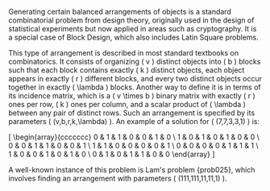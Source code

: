 Generating certain balanced arrangements of objects is a standard combinatorial problem from design theory, originally used in the design of statistical experiments but now applied in areas such as cryptography. It is a special case of Block Design, which also includes Latin Square problems.  

This type of arrangement is described in most standard textbooks on combinatorics. It consists of organizing \( v \) distinct objects into \( b \) blocks such that each block contains exactly \( k \) distinct objects, each object appears in exactly \( r \) different blocks, and every two distinct objects occur together in exactly \( \lambda \) blocks. Another way to define it is in terms of its incidence matrix, which is a \( v \times b \) binary matrix with exactly \( r \) ones per row, \( k \) ones per column, and a scalar product of \( \lambda \) between any pair of distinct rows. Such an arrangement is specified by its parameters \( (v,b,r,k,\lambda) \). An example of a solution for \( (7,7,3,3,1) \) is:  

\[
\begin{array}{ccccccc}
0 & 1 & 1 & 0 & 0 & 1 & 0 \\
1 & 0 & 1 & 0 & 1 & 0 & 0 \\
0 & 0 & 1 & 1 & 0 & 0 & 1 \\
1 & 1 & 0 & 0 & 0 & 0 & 1 \\
0 & 0 & 0 & 0 & 1 & 1 & 1 \\
1 & 0 & 0 & 1 & 0 & 1 & 0 \\
0 & 1 & 0 & 1 & 1 & 0 & 0 
\end{array}
\]  

A well-known instance of this problem is Lam's problem {prob025}, which involves finding an arrangement with parameters \( (111,111,11,11,1) \). 